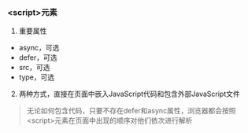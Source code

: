 ### \<script\>元素
1. 重要属性
* async，可选
* defer，可选
* src，可选
* type，可选
2. 两种方式，直接在页面中嵌入JavaScript代码和包含外部JavaScript文件
> 无论如何包含代码，只要不存在defer和async属性，浏览器都会按照\<script\>元素在页面中出现的顺序对他们依次进行解析